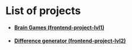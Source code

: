 # List of projects
- #### [Brain Games (frontend-project-lvl1)](https://github.com/arzartden/frontend-project-lvl1)
- #### [Difference generator (frontend-project-lvl2)](https://github.com/arzartden/frontend-project-lvl2)
